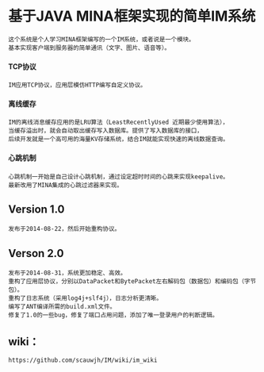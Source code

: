 基于JAVA MINA框架实现的简单IM系统
=================================
    这个系统是个人学习MINA框架编写的一个IM系统，或者说是一个模块。
    基本实现客户端到服务器的简单通讯（文字、图片、语音等）。

#### TCP协议
    IM应用TCP协议，应用层模仿HTTP编写自定义协议。

#### 离线缓存
    IM的离线消息缓存应用的是LRU算法（LeastRecentlyUsed 近期最少使用算法），
    当缓存溢出时，就会自动取出缓存写入数据库。提供了写入数据库的接口，
    后续开发就是一个高可用的海量KV存储系统，结合IM就能实现快速的离线数据查询。
    
#### 心跳机制
    心跳机制一开始是自己设计心跳机制，通过设定超时时间的心跳来实现keepalive。
    最新改用了MINA集成的心跳过滤器来实现。
   
    
## Version 1.0
    发布于2014-08-22，然后开始重构协议。
    
## Verson 2.0
    发布于2014-08-31，系统更加稳定、高效。
    重构了应用层协议，分别以DataPacket和BytePacket左右解码包（数据包）和编码包（字节包）。
    重构了日志系统（采用log4j+slf4j），日志分析更清晰。
    编写了ANT编译所需的build.xml文件。
    修复了1.0的一些bug，修复了端口占用问题，添加了唯一登录用户的判断逻辑。

## wiki：
    https://github.com/scauwjh/IM/wiki/im_wiki
